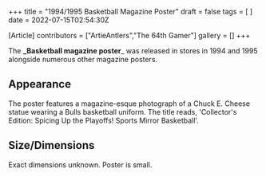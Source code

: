 +++
title = "1994/1995 Basketball Magazine Poster"
draft = false
tags = [ ]
date = 2022-07-15T02:54:30Z

[Article]
contributors = ["ArtieAntlers","The 64th Gamer"]
gallery = []
+++

The **_Basketball magazine poster**_ was released in stores in 1994 and 1995 alongside numerous other magazine posters.

## Appearance ##
The poster features a magazine-esque photograph of a Chuck E. Cheese statue wearing a Bulls basketball uniform. The title reads, 'Collector's Edition: Spicing Up the Playoffs! Sports Mirror Basketball'.

## Size/Dimensions ##
Exact dimensions unknown. Poster is small.